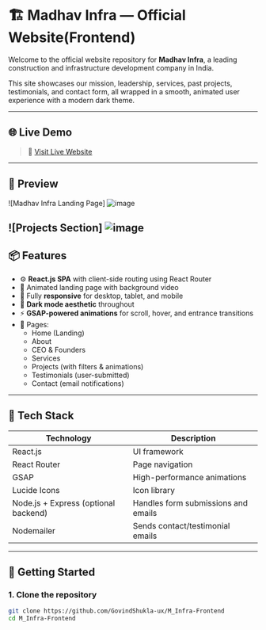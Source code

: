 # 🏗️ Madhav Infra — Official Website(Frontend)

Welcome to the official website repository for **Madhav Infra**, a leading construction and infrastructure development company in India.

This site showcases our mission, leadership, services, past projects, testimonials, and contact form, all wrapped in a smooth, animated user experience with a modern dark theme.

---

## 🌐 Live Demo

> 🔗 [Visit Live Website]([https://madhavinfra.vercel.app/])

---

## 📸 Preview

![Madhav Infra Landing Page] ![image](https://github.com/user-attachments/assets/f3d14a20-cc6f-4a5e-8004-777eca4a1841)

![Projects Section] ![image](https://github.com/user-attachments/assets/1c189cd0-0f93-42da-8b9c-e2ba44ce718c)
---

## 📦 Features

- ⚙️ **React.js SPA** with client-side routing using React Router
- 🎥 Animated landing page with background video
- 📱 Fully **responsive** for desktop, tablet, and mobile
- 🌙 **Dark mode aesthetic** throughout
- ⚡ **GSAP-powered animations** for scroll, hover, and entrance transitions
- 📁 Pages:
  - Home (Landing)
  - About
  - CEO & Founders
  - Services
  - Projects (with filters & animations)
  - Testimonials (user-submitted)
  - Contact (email notifications)

---

## 🔧 Tech Stack

| Technology      | Description                      |
|----------------|----------------------------------|
| React.js        | UI framework                     |
| React Router    | Page navigation                  |
| GSAP            | High-performance animations      |
| Lucide Icons    | Icon library                     |
| Node.js + Express (optional backend) | Handles form submissions and emails |
| Nodemailer      | Sends contact/testimonial emails |

---

## 🚀 Getting Started

### 1. Clone the repository

```bash
git clone https://github.com/GovindShukla-ux/M_Infra-Frontend
cd M_Infra-Frontend
